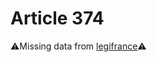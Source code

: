 # Article 374

⚠️Missing data from [legifrance](https://www.legifrance.gouv.fr/codes/article_lc/LEGIARTI000006426634)⚠️